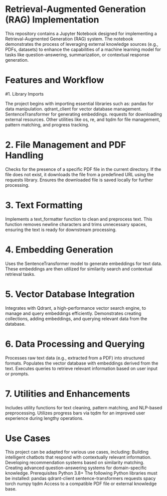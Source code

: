# Retrieval-Augmented Generation (RAG) Implementation

This repository contains a Jupyter Notebook designed for implementing a Retrieval-Augmented Generation (RAG) system. The notebook demonstrates the process of leveraging external knowledge sources (e.g., PDFs, datasets) to enhance the capabilities of a machine learning model for tasks like question-answering, summarization, or contextual response generation.

# Features and Workflow

#1. Library Imports

The project begins with importing essential libraries such as:
pandas for data manipulation.
qdrant_client for vector database management.
SentenceTransformer for generating embeddings.
requests for downloading external resources.
Other utilities like os, re, and tqdm for file management, pattern matching, and progress tracking.

# 2. File Management and PDF Handling
Checks for the presence of a specific PDF file in the current directory.
If the file does not exist, it downloads the file from a predefined URL using the requests library.
Ensures the downloaded file is saved locally for further processing.

# 3. Text Formatting
Implements a text_formatter function to clean and preprocess text. This function removes newline characters and trims unnecessary spaces, ensuring the text is ready for downstream processing.

# 4. Embedding Generation
Uses the SentenceTransformer model to generate embeddings for text data. These embeddings are then utilized for similarity search and contextual retrieval tasks.

# 5. Vector Database Integration
Integrates with Qdrant, a high-performance vector search engine, to manage and query embeddings efficiently.
Demonstrates creating collections, adding embeddings, and querying relevant data from the database.

# 6. Data Processing and Querying
Processes raw text data (e.g., extracted from a PDF) into structured formats.
Populates the vector database with embeddings derived from the text.
Executes queries to retrieve relevant information based on user input or prompts.

# 7. Utilities and Enhancements
Includes utility functions for text cleaning, pattern matching, and NLP-based preprocessing.
Utilizes progress bars via tqdm for an improved user experience during lengthy operations.

# Use Cases

This project can be adapted for various use cases, including:
Building intelligent chatbots that respond with contextually relevant information.
Developing recommendation systems based on similarity matching.
Creating advanced question-answering systems for domain-specific knowledge.
Prerequisites
Python 3.8+
The following Python libraries must be installed:
pandas
qdrant-client
sentence-transformers
requests
spacy
torch
numpy
tqdm
Access to a compatible PDF file or external knowledge base.
